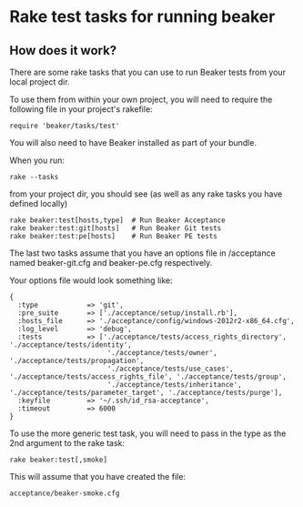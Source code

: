 # Rake test tasks for running beaker

## How does it work?

There are some rake tasks that you can use to run Beaker tests from your local project dir.

To use them from within your own project, you will need to require the following file in your project's rakefile:

    require 'beaker/tasks/test'

You will also need to have Beaker installed as part of your bundle.

When you run:

    rake --tasks

from your project dir, you should see (as well as any rake tasks you have defined locally)

    rake beaker:test[hosts,type]  # Run Beaker Acceptance
    rake beaker:test:git[hosts]   # Run Beaker Git tests
    rake beaker:test:pe[hosts]    # Run Beaker PE tests

The last two tasks assume that you have an options file in /acceptance named beaker-git.cfg and beaker-pe.cfg
respectively.

Your options file would look something like:

    {
      :type            => 'git',
      :pre_suite       => ['./acceptance/setup/install.rb'],
      :hosts_file      => './acceptance/config/windows-2012r2-x86_64.cfg',
      :log_level       => 'debug',
      :tests           => ['./acceptance/tests/access_rights_directory', './acceptance/tests/identity',
                            './acceptance/tests/owner', './acceptance/tests/propagation',
                            './acceptance/tests/use_cases', './acceptance/tests/access_rights_file', './acceptance/tests/group',
                            './acceptance/tests/inheritance', './acceptance/tests/parameter_target', './acceptance/tests/purge'],
      :keyfile         => '~/.ssh/id_rsa-acceptance',
      :timeout         => 6000
    }

To use the more generic test task, you will need to pass in the type as the 2nd argument to the rake task:

    rake beaker:test[,smoke]

This will assume that you have created the file:

    acceptance/beaker-smoke.cfg

